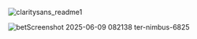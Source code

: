 
![claritysans_readme1](https://github.com/user-attachments/assets/5e3ee737-450f-4270-be9e-0f73b5c47441)

![bet![Screenshot 2025-06-09 082138](https://github.com/user-attachments/assets/45b480a1-7b22-45bb-92cf-a8f9a1088c3b)
ter-nimbus-6825](https://github.com/user-attachments/assets/efb22965-d004-467e-838c-d9babe7b8a9e)
